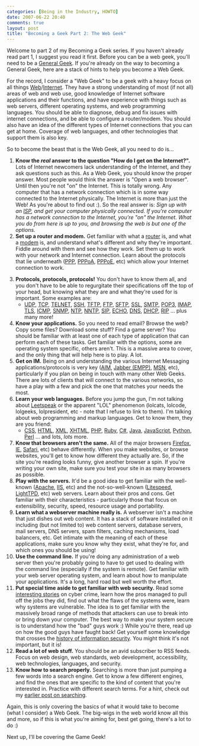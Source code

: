 ```yaml
---
categories: [Being in the Industry, HOWTO]
date: 2007-06-22 20:40
comments: true
layout: post
title: "Becoming a Geek Part 2: The Web Geek"
---
```

Welcome to part 2 of my Becoming a Geek series. If you haven't already read part 1, I suggest you read it first. Before you can be a web geek, you'll need to be a <a href="/posts/becoming-a-geek-part-1-the-general-geek/" title="Becoming a Geek Part 1: The General Geek">General Geek</a>. If you're already on the way to becoming a General Geek, here are a stack of hints to help you become a Web Geek.

<!--more-->

For the record, I consider a "Web Geek" to be a geek with a heavy focus on all things <a href="http://en.wikipedia.org/wiki/World_Wide_Web" title="World Wide Web">Web</a>/<a href="http://en.wikipedia.org/wiki/Internet" title="Internet">Internet</a>. They have a strong understanding of most (if not all) areas of web and web use, good knowledge of Internet software applications and their functions, and have experience with things such as web servers, different operating systems, and web programming languages. You should be able to diagnose, debug and fix issues with internet connections, and be able to configure a router/modem. You should also have an idea of the different types of Internet connections that you can get at home. Coverage of web languages, and other technologies that support them is also key.

So to become the beast that is the Web Geek, all you need to do is...<ol><li><strong>Know the <em>real</em> answer to the question "How do I get on the Internet?".</strong> Lots of Internet newcomers lack understanding of the Internet, and they ask questions such as this. As a Web Geek, you should know the proper answer. Most people would think the answer is "Open a web browser". Until then you're not "on" the Internet. This is totally wrong. Any computer that has a network connection which is in some way connected to the Internet physically. The Internet is more than just the Web! As you're about to find out :). So the real answer is: <em>Sign up with an <a href="http://en.wikipedia.org/wiki/Internet_service_provider" title="Internet Service Provider">ISP</a>, and get your computer physically connected. If you're computer has a network connection to the Internet, you're "on" the Internet. What you do from here is up to you, and browsing the web is but one of the options.</em></li><li><strong>Set up a router and modem.</strong> Get familiar with what a <a href="http://en.wikipedia.org/wiki/Router" title="Router">router</a> is, and what a <a href="http://en.wikipedia.org/wiki/Modem" title="Modem">modem</a> is, and understand what's different and why they're important. Fiddle around with them and see how they work. Set them up to work with your network and Internet connection. Learn about the protocols that lie underneath (<a href="http://en.wikipedia.org/wiki/Point-to-Point_Protocol" title="Point-to-Point Protocol">PPP</a>, <a href="http://en.wikipedia.org/wiki/Point-to-Point_Protocol_over_ATM" title="Point-to-Point Protocol over ATM">PPPoA</a>, <a href="http://en.wikipedia.org/wiki/Point-to-Point_Protocol_over_Ethernet" title="Point-to-Point Protocol over Ethernet">PPPoE</a>, etc) which allow your Internet connection to work.
</li><li><strong>Protocols, protocols, protocols!</strong> You don't have to know them all, and you don't have to be able to regurgitate their specifications off the top of your head, but knowing what they are and what they're used for is important. Some examples are:<ul>
<li><a href="http://en.wikipedia.org/wiki/User_Datagram_Protocol" title="User Datagram Protocol">UDP</a>, <a href="http://en.wikipedia.org/wiki/Transmission_Control_Protocol" title="Transmission Control Protocol">TCP</a>, <a href="http://en.wikipedia.org/wiki/TELNET" title="TELNET">TELNET</a>, <a href="http://en.wikipedia.org/wiki/Secure_Shell" title="Secure Shell">SSH</a>, <a href="http://en.wikipedia.org/wiki/Trivial_File_Transfer_Protocol" title="Trivial File Transfer Protocol">TFTP</a>, <a href="http://en.wikipedia.org/wiki/File_Transfer_Protocol" title="File Transfer Protocol">FTP</a>, <a href="http://en.wikipedia.org/wiki/SSH_file_transfer_protocol" title="Secure/SSH File Transfer Protocol">SFTP</a>, <a href="http://en.wikipedia.org/wiki/Secure_Sockets_Layer" title="Secure Sockets Layer">SSL</a>, <a href="http://en.wikipedia.org/wiki/Simple_Mail_Transfer_Protocol" title="Simple Mail Transfer Protocol">SMTP</a>, <a href="http://en.wikipedia.org/wiki/Post_Office_Protocol" title="Post Office Protocol">POP3</a>, <a href="http://en.wikipedia.org/wiki/Internet_Message_Access_Protocol" title="Internet Message Access Protocol">IMAP</a>, <a href="http://en.wikipedia.org/wiki/Transport_Layer_Security" title="Transport Layer Security">TLS</a>, <a href="http://en.wikipedia.org/wiki/Internet_Control_Message_Protocol" title="Internet Control Message Protocol">ICMP</a>, <a href="http://en.wikipedia.org/wiki/Simple_Network_Management_Protocol" title="Simple Network Management Protocol">SNMP</a>, <a href="http://en.wikipedia.org/wiki/Network_Time_Protocol" title="Network Time Protocol">NTP</a>, <a href="http://en.wikipedia.org/wiki/Network_News_Transfer_Protocol" title="Network News Transfer Protocol">NNTP</a>, <a href="http://en.wikipedia.org/wiki/Session_Initiation_Protocol" title="Session Initiation Protocol">SIP</a>, <a href="http://en.wikipedia.org/wiki/ECHO_protocol" title="ECHO">ECHO</a>, <a href="http://en.wikipedia.org/wiki/Domain_Name_System" title="Domain Name System">DNS</a>, <a href="http://en.wikipedia.org/wiki/Dynamic_Host_Configuration_Protocol" title="Dynamic Host Configuration Protocol">DHCP</a>, <a href="http://en.wikipedia.org/wiki/Routing_Information_Protocol" title="Rougint Information Protocol">RIP</a> ... plus many more!</li></ul></li><li><strong>Know your applications.</strong> So you need to read email? Browse the web? Copy some files? Download some stuff? Find a game server? You should be familiar with at least one of each type of application that can perform each of these tasks. Get familiar with the options, some are operating system specific, others aren't. This is a massive area to cover, and the only thing that will help here is to play. A lot.
</li><li><strong>Get on IM.</strong> Being on and understanding the various Internet Messaging applications/protocols is very key (<a href="http://en.wikipedia.org/wiki/AOL_Instant_Messenger" title="AOL Instant Messenger">AIM</a>, <a href="http://en.wikipedia.org/wiki/Extensible_Messaging_and_Presence_Protocol" title="Jabber">Jabber (EMPP)</a>, <a href="http://en.wikipedia.org/wiki/MSN_Messenger" title="MSN Messenger">MSN</a>, etc), particularly if you plan on being in touch with many other Web Geeks. There are lots of clients that will connect to the various networks, so have a play with a few and pick the one that matches your needs the most.</li><li><strong>Learn your web languages.</strong> Before you jump the gun, I'm not talking about <a href="http://en.wikipedia.org/wiki/Leet" title="Leet">Leetspeak</a> or the apparent "LOL" phenomenon (lolcats, lolcode, lolgeeks, lolpresident, etc - note that I refuse to link to them). I'm talking about web programming and markup languages. Get to know them, they are you friend:<ul><li><a href="http://en.wikipedia.org/wiki/Cascading_Style_Sheets" title="Cascading Style Sheets">CSS</a>, <a href="http://en.wikipedia.org/wiki/HTML" title="HTML">HTML</a>, <a href="http://en.wikipedia.org/wiki/XML" title="XML">XML</a>, <a href="http://en.wikipedia.org/wiki/XHTML" title="XHTML">XHTML</a>, <a href="http://en.wikipedia.org/wiki/PHP" title="PHP">PHP</a>, <a href="http://en.wikipedia.org/wiki/Ruby_programming_language" title="Ruby">Ruby</a>, <a href="http://en.wikipedia.org/wiki/C_Sharp" title="C#">C#</a>, <a href="http://en.wikipedia.org/wiki/Java_(programming_language)" title="Java">Java</a>, <a href="http://en.wikipedia.org/wiki/JavaScript" title="JavaScript">JavaScript</a>, <a href="http://en.wikipedia.org/wiki/Python_(programming_language)" title="Python">Python</a>, <a href="http://en.wikipedia.org/wiki/Perl" title="Perl">Perl</a> ... and lots, <em>lots</em> more.</li></ul></li><li><strong>Know that browsers aren't the same.</strong> All of the major browsers <a href="http://en.wikipedia.org/wiki/Mozilla_Firefox" title="Firefox">Firefox</a>, <a href="http://en.wikipedia.org/wiki/Internet_Explorer" title="Internet Explorer">IE</a>, <a href="http://en.wikipedia.org/wiki/Safari_(web_browser)" title="Safari">Safari</a>, etc) behave differently. When you make websites, or browse websites, you'll get to know how different they actually are. So, if the site you're reading looks funny, give another browser a spin. If you're writing your own site, make sure you test your site in as many browsers as possible.</li><li><strong>Play with the servers.</strong> It'd be a good idea to get familiar with the well-known (<a href="http://en.wikipedia.org/wiki/Apache_HTTP_Server" title="Apache">Apache</a>, <a href="http://en.wikipedia.org/wiki/Internet_Information_Services" title="IIS">IIS</a>, etc) and the not-so-well-known (<a href="http://en.wikipedia.org/wiki/LiteSpeed_Web_Server" title="Litespeed">Litespeed</a>, <a href="http://en.wikipedia.org/wiki/Lighttpd" title="LightTPD">LightTPD</a>, etc) web servers. Learn about their pros and cons. Get familiar with their characteristics - particularly those that focus on extensibility, security, speed, resource usage and portability.</li><li><strong>Learn what a webserver machine really is.</strong> A webserver isn't a machine that just dishes out web content. It has a stack of software installed on it including (but not limited to) web content servers, database servers, mail servers, DNS servers, spam filters, caching mechanisms, load balancers, etc. Get intimate with the meaning of each of these applications, make sure you know why they exist, what they're for, and which ones you should be using!</li><li><strong>Use the command line.</strong> If you're doing any administration of a web server then you're probably going to have to get used to dealing with the command line (especially if the system is remote). Get familiar with your web server operating system, and learn about how to manipulate your applications. It's a long, hard road but well worth the effort.</li><li><strong>Put special time aside to get familiar with web security.</strong> Read some <a href="http://www.amazon.com/Tangled-Web-Digital-Shadows-Cyberspace/dp/078972443X" title="Tangled Web">interesting stories</a> on cyber crime, learn how the pros managed to pull off the jobs they did, find out what the flaws of the systems were, learn why systems are vulnerable. The idea is to get familiar with the massively broad range of methods that attackers can use to break into or bring down your computer. The best way to make your system secure is to understand how the "bad" guys work :) While you're there, read up on how the good guys have faught back! Get yourself some knowledge that crosses the <a href="http://www.amazon.co.uk/Crypto-Secrecy-Privacy-New-Code/dp/0713993464" title="Crypto">history of information security</a>. You might think it's not important, but it is!</li><li><strong>Read a lot of web stuff.</strong> You should be an avid subscriber to RSS feeds. Focus on web design, web standards, web development, accessibility, web technologies, languages, and security.</li><li><strong>Know how to search properly.</strong> Searching is more than just pumping a few words into a search engine. Get to know a few different engines, and find the ones that are specific to the kind of content that you're interested in. Practice with different search terms. For a hint, check out my <a href="/posts/the-art-of-googling/" title="The Art of Googling">earlier post on searching</a>.</li></ol>
Again, this is only covering the basics of what it would take to become (what I consider) a Web Geek. The big-wigs in the web world know all this and more, so if this is what you're aiming for, best get going, there's a lot to do :)

Next up, I'll be covering the Game Geek!
